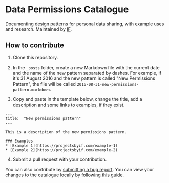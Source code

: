 # Data Permissions ​Catalogue

Documenting design patterns for personal data sharing, with example uses and research. Maintained by [IF](https://projectsbyif.com/).

## How to contribute

1. Clone this repository.

2. In the ``_posts`` folder, create a new Markdown file with the current date and the name of the new pattern separated by dashes. For example, if it's 31 August 2016 and the new pattern is called "New Permissions Pattern", the file will be called ``2016-08-31-new-permissions-pattern.markdown``.

3. Copy and paste in the template below, change the title, add a description and some links to examples, if they exist.

  ```
  ---
  title:  "New permissions pattern"
  ---

  This is a description of the new permissions pattern.

  ### Examples
  * [Example 1](https://projectsbyif.com/example-1)
  * [Example 2](https://projectsbyif.com/example-2)
  ```

4. Submit a pull request with your contribution.

You can also contribute by [submitting a bug report](https://github.com/projectsbyif/data-permissions-catalogue/issues). You can view your changes to the catalogue locally by [following this guide](https://help.github.com/articles/setting-up-your-github-pages-site-locally-with-jekyll/).
